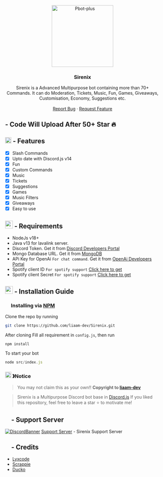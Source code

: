 <!-- PROJECT LOGO -->
<br />
<p align="center">
  <a href="https://github.com/liaam-dev/Sirenix">
    <img src="https://cdn.discordapp.com/attachments/1077710324590989312/1078275366306721893/Letter_s.png" alt="Pbot-plus" width="200" height="200">
  </a>

  <h3 align="center">Sirenix</h3>
  <p align="center">
    Sirenix is a Advanced Multipurpose bot containing more than 70+ Commands. It can do Moderation, Tickets, Music, Fun, Games, Giveaways, Customisation, Economy, Suggestions etc.
    <br />
    <br />
    <a href="https://github.com/liaam-dev/Sirenix/issues">Report Bug</a>
    ·
    <a href="https://github.com/liaam-dev/Sirenix/issues">Request Feature</a>
  </p>
</p>

## - Code Will Upload After 50+ Star 🔥

## <img src="https://cdn.discordapp.com/emojis/852881450667081728.gif" width="20px" height="20px"> - Features
- [x] Slash Commands 
- [x] Upto date with Discord.js v14
- [x] Fun
- [X] Custom Commands
- [x] Music
- [x] Tickets
- [x] Suggestions 
- [x] Games
- [x] Music Filters
- [x] Giveaways 
- [x] Easy to use

## <img src="https://cdn.discordapp.com/emojis/1009754836314628146.gif" width="25px" height="25px"> - Requirements
- NodeJs v18+
- Java v13 for lavalink server.
- Discord Token. Get it from [Discord Developers Portal](https://discord.com/developers/applications)
- Mongo Database URL. Get it from [MongoDB](https://cloud.mongodb.com/v2/635277bf9f5c7b5620db28a4#clusters)
- APi Key for OpenAi `For chat command`. Get it from [OpenAi Developers Portal](https://beta.openai.com/account/api-keys)
- Spotify client ID `For spotify support` [Click here to get](https://developer.spotify.com/dashboard/login)
- Spotify client Secret `For spotify support` [Click here to get](https://developer.spotify.com/dashboard/login)

## <img src="https://cdn.discordapp.com/emojis/814216203466965052.png" width="25px" height="25px"> - Installation Guide

### <img src="https://cdn.discordapp.com/emojis/1028680849195020308.png" width="15px" height="15px"> Installing via [NPM](https://www.npmjs.com/)
Clone the repo by running
```bash
git clone https://github.com/liaam-dev/Sirenix.git
```
After cloning Fill all requirement in `config.js`, then run

```bash
npm install
```
To start your bot 

```js
node src/index.js
```
### <img src="https://cdn.discordapp.com/emojis/1055803759831294013.png" width="20px" height="20px"> 》Notice
> You may not claim this as your own!! **Copyright to [liaam-dev](https://discord.com/users/755566952449310842)**

> Sirenix is a Multipurpose Discord bot base in [Discord.js](https://github.com/Discordjs/discordjs)
If you liked this repository, feel free to leave a star ⭐ to motivate me!

## <img src="https://cdn.discordapp.com/emojis/1036083490292244493.png" width="15px" height="15px"> - Support Server
[![DiscordBanner](https://invidget.switchblade.xyz/YGnvKTsDSe)](https://discord.gg/YGnvKTsDSe)
[Support Server](https://discord.gg/YGnvKTsDSe) - Sirenix Support Server

## <IMG SRC="https://cdn.discordapp.com/attachments/1078181915930136617/1078305677597999185/9870-credits_1.png" width="15px" height="15px"> - Credits

- [Lyxcode](https://www.youtube.com/c/lyxcode)
- [Scrappie](https://github.com/notscrappie)
- [Ducko](https://github.com/DuckoDas)

